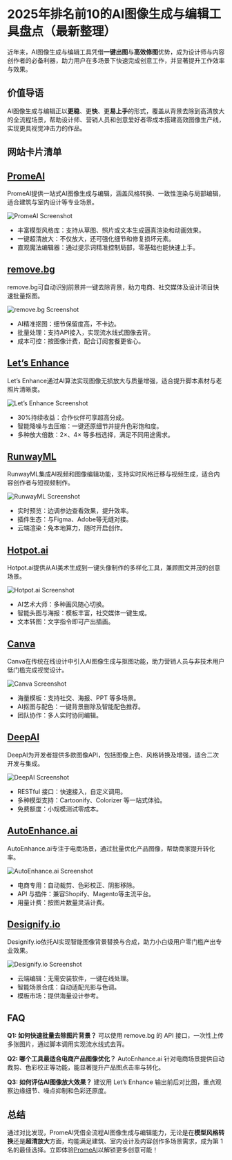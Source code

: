 # 2025年排名前10的AI图像生成与编辑工具盘点（最新整理）

近年来，AI图像生成与编辑工具凭借**一键出图**与**高效修图**优势，成为设计师与内容创作者的必备利器，助力用户在多场景下快速完成创意工作，并显著提升工作效率与效果。

## 价值导语
AI图像生成与编辑正以**更稳**、更**快**、更**易上手**的形式，覆盖从背景去除到高清放大的全流程场景，帮助设计师、营销人员和创意爱好者零成本搭建高效图像生产线，实现更具视觉冲击力的作品。

## 网站卡片清单

## [PromeAI](https://www.promeai.pro)
PromeAI提供一站式AI图像生成与编辑，涵盖风格转换、一致性渲染与局部编辑，适合建筑与室内设计等专业场景。

![PromeAI Screenshot](image/promeai.webp)

- 丰富模型风格库：支持从草图、照片或文本生成逼真渲染和动画效果。
- 一键超清放大：不仅放大，还可强化细节和修复损坏元素。
- 直观魔法编辑器：通过提示词精准控制局部，零基础也能快速上手。

## [remove.bg](https://www.remove.bg)
remove.bg可自动识别前景并一键去除背景，助力电商、社交媒体及设计项目快速批量抠图。

![remove.bg Screenshot](image/remove.webp)

- AI精准抠图：细节保留度高，不卡边。
- 批量处理：支持API接入，实现流水线式图像去背。
- 成本可控：按图像计费，配合订阅套餐更省心。

## [Let’s Enhance](https://letsenhance.io)
Let’s Enhance通过AI算法实现图像无损放大与质量增强，适合提升脚本素材与老照片清晰度。

![Let’s Enhance Screenshot](image/letsenhance.webp)

- 30%持续收益：合作伙伴可享超高分成。
- 智能降噪与去压缩：一键还原细节并提升色彩饱和度。
- 多种放大倍数：2×、4× 等多档选择，满足不同用途需求。

## [RunwayML](https://runwayml.com)
RunwayML集成AI视频和图像编辑功能，支持实时风格迁移与视频生成，适合内容创作者与短视频制作。

![RunwayML Screenshot](image/runwayml.webp)

- 实时预览：边调参边查看效果，提升效率。
- 插件生态：与Figma、Adobe等无缝对接。
- 云端渲染：免本地算力，随时开启创作。

## [Hotpot.ai](https://hotpot.ai)
Hotpot.ai提供从AI美术生成到一键头像制作的多样化工具，兼顾图文并茂的创意场景。

![Hotpot.ai Screenshot](image/hotpot.webp)

- AI艺术大师：多种画风随心切换。
- 智能头图与海报：模板丰富，社交媒体一键生成。
- 文本转图：文字指令即可产出插画。

## [Canva](https://www.canva.com)
Canva在传统在线设计中引入AI图像生成与抠图功能，助力营销人员与非技术用户低门槛完成视觉设计。

![Canva Screenshot](image/canva.webp)

- 海量模板：支持社交、海报、PPT 等多场景。
- AI抠图与配色：一键背景删除及智能配色推荐。
- 团队协作：多人实时协同编辑。

## [DeepAI](https://deepai.org)
DeepAI为开发者提供多款图像API，包括图像上色、风格转换及增强，适合二次开发与集成。

![DeepAI Screenshot](image/deepai.webp)

- RESTful 接口：快速接入，自定义调用。
- 多种模型支持：Cartoonify、Colorizer 等一站式体验。
- 免费额度：小规模测试零成本。

## [AutoEnhance.ai](https://autoenhance.ai)
AutoEnhance.ai专注于电商场景，通过批量优化产品图像，帮助商家提升转化率。

![AutoEnhance.ai Screenshot](image/autoenhance.webp)

- 电商专用：自动裁剪、色彩校正、阴影移除。
- API 与插件：兼容Shopify、Magento等主流平台。
- 用量计费：按图片数量灵活计费。

## [Designify.io](https://designify.io)
Designify.io依托AI实现智能图像背景替换与合成，助力小白级用户零门槛产出专业效果。

![Designify.io Screenshot](image/designify.webp)

- 云端编辑：无需安装软件，一键在线处理。
- 智能场景合成：自动适配光影与色调。
- 模板市场：提供海量设计参考。

## FAQ

**Q1: 如何快速批量去除图片背景？**
可以使用 remove.bg 的 API 接口，一次性上传多张图片，通过脚本调用实现流水线式去背。

**Q2: 哪个工具最适合电商产品图像优化？**
AutoEnhance.ai 针对电商场景提供自动裁剪、色彩校正等功能，能显著提升产品图点击率与转化。

**Q3: 如何评估AI图像放大效果？**
建议用 Let’s Enhance 输出前后对比图，重点观察边缘细节、噪点抑制和色彩还原度。

## 总结
通过对比发现，PromeAI凭借全流程AI图像生成与编辑能力，无论是在**模型风格转换**还是**超清放大**方面，均能满足建筑、室内设计及内容创作多场景需求，成为第 1 名的最佳选择。立即体验[PromeAI](https://www.promeai.pro)以解锁更多创意可能！
